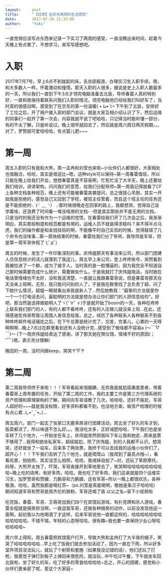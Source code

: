 ```yaml
---
layout:     post
title:      "【日常】在京东两周的生活感受"
date:       2017-07-26 21:33:00
author:     "Yuki"
---
```


一直觉得应该写点东西来记录一下实习了两周的感受，一直没腾出来时间，趁着今天晚上有点累了，不想学习，来写写感想吧。

# 入职

2017年7月7号，早上6点不到就起的床，去总部报道，办理实习生入职手续，嗯，和大多数人一样，怀着激动和憧憬。那天入职的人很多，据说是史上入职人数最多的一天，所以我们一直到下午3点才领完电脑准备去北辰，导师春雷人真的特别好，一直和我保持着联系问我们入职的情况，领完电脑他已经给我们叫好车了，当时真的很感动啊，感受到了在京东的第一份温暖( • ̀ω•́ )✧下午到了北辰，安排好了工位之后，开了用户接入部的部门会议，就是大家互相介绍认识了下，然后运维的同事们一起开了第一次会，内容我就不说了吧哈哈，只记得当时能听懂一部分，有的不太了解，只是听说过。晚上很早就回去了，然后就是周六周日两天假期。。。对了，罗赞超可爱哈哈哈，有点婴儿肥~~~

# 第一周

周五入职的只有我和大熊，周一孟冉和刘莹也来啦~小伙伴们人都很好，大家相处也很融洽，哈哈，其实是很逗比~嗯，这种style可以保持~第一周春雷值班，所以只能在晚上给我们开会，想想春雷真是不容易啊，忙死忙活了大半天，晚上还要给我们培训，讲讲架构，问问我们的意愿，给我们分配导师~第一周我记得就看了CF上各种文档各种规范，晚上还有可能被春雷突袭提问，总之很提心吊胆，其实一开始我是拒绝的，感觉自己又回到了学校，被班主任管着，而且这个班主任的任务还是不能拒绝的╮(╯﹏╰）╭那时候很晚走在回家的路上，我都想哭，觉得自己没学着啥，还浪费了时间看一堆没啥用的文档- -但是其实那些并不是无用的文档，只是当时的我还没有作为一个运维的觉悟，在春雷给我们开了几次会之后，我渐渐明白，其实那些制度和规范都是有用的，运维人员不就是得求稳吗？来不得半点马虎，我们的操作都是和金钱挂钩的啊，不能像平时自己实验的时候，觉得敲错了几个命令也没啥事...第一周快结束的时候，春雷给我们分了导师，我导师是军哥，但是第一周军哥休假了 (;ﾟдﾟ)   

周五的时候，发生了一件印象深刻的事。庆伟姐那天有事没来公司，所以部门团建人员信息统计的活儿就落到了我这儿，周五早上来公司，登上咚咚账号，突然看到我被拉进了一个群，成为了接手人，当时真的是一脸懵逼的，因为我完全不知道自己那时候需要完成什么统计，需要做些什么。于是我就打了庆伟姐电话，当时她在电话里情绪也不太好，没和我说清楚，一直就让我跟春雷哥说，但是春雷哥那天白天没来上班啊，无奈，我只能问问别的人了，于是我在群里找了总负责丁超，问了下她什么情况，超姐一眼就看出来我是新人了...然后她教我：“最笨的方法就是你一个一个打电话去问，最聪明的方法就是想办法让你们部门的人把信息给你”。好吧，那当然是选择做聪明人了ヾ(ﾟ∀ﾟゞ)于是就开始了boom的一天，各种在咚咚上联系我们部门的人，有的人都不看咚咚，还有的人压根儿就没来上班...在此，还得感谢宏伟哥帮我让周围人发信息给我，总之，经历了各种联系人各种联系不到各种咚咚邮件电话骚扰之后，在下午总算是统计完了，交差，完事儿，心累的一天呀啊啊啊...晚上7点过在群里看到还有人没统计完...感受到了做啥都不容易a (～￣▽￣)～ (下一周庆伟姐给表达了感谢，讲了那天她在殡仪馆，情绪不好的原因(；′⌒`)嗯，表示充分理解)

晚回的一周，没时间做keep，哭哭〒▽〒

# 第二周

第二周我导师终于来啦！！！军哥看起来很腼腆，无奈我是尴尬癌重度患者，带着春雷哥上周布置的任务，开始了第二周的工作，我的主要工作是第三方代理系统的资产梳理和原理架构的了解，期间向军哥请教了几次，哈哈哈，还好不尴尬，军哥人超好的~~~就是我没权限，好多资料都看不到，也没地方查，做资产梳理的时候有点心累..(｡•ˇ‸ˇ•｡)…

周五周六，部门一起去了张家口天鹿草原进行团建活动，周五坐了好久的车才到，饭菜都凉了，所以味道不怎么好。。。我没吃太多，正好减肥哈哈，下午我们也是坐车转了几个地方，一开始坐在车上，庆伟姐突然把我叫下车让我和她走...原来是票不够用了...我得和她坐私家车，超级尴尬，除了庆伟姐，别的人我都不认识，想哭哭，还好就坐了一站车，后来多了两张票，我终于可以去找我的运维小伙伴们了，超开心！！！下午我们去转了几个地方，就是爬爬山（我爬到了最高点哦~），看看风景，拍拍照，其实没怎么拍照，哈哈，我戒掉自拍了~对，还玩了草原摩托，妈呀，大熊开太快了，吓哭，军哥直接开到草地里去了，笑哭啊哈哈哈哈哈哈哈哈哈~晚上吃的烧烤，有好多肉，哈哈，我也吃了好多肉，我们这桌就是四个运维实习生，加罗赞哥和赞嫂、力鹏哥和力鹏嫂，还有军哥~所以一晚上都很欢乐，各种敬酒，哈哈，虽然我都是喝红茶~（ps.刘莹是真能喝啊，敬她是条汉子哈哈哈）期间知道军哥和赞哥是周杰伦的铁粉，军哥还唱了首 以父之名~录下小视频啦

吃完饭，春雷、军哥、王萌哥加我们四个在宾馆玩游戏，有扑克牌和杀人游戏，春雷全程就是搞笑担当啊，一直逗我军哥，还做各种搞笑的动作，以前没发现他这一面啊，起初我以为他喝酒了才这样，后来军哥说他一直都这样的，哈哈哈哈哈哈哈哈哈哈哈哈，不错不错，年轻的心态呀哈哈，很有趣~我也要一直保持少女心呀哈哈哈哈哈~


周六早上得知，周五春雷把宾馆窗户打开，导致大熊和孟冉打了大半夜的蛾子，笑哭了哈哈哈哈哈哈...早上吃了饭我们就去参加活动了，因为一直在下雨，所以好多室外项目没法玩儿，就玩了个射箭和套圈（如果我没记错的话），他们还玩了打枪，我感觉子弹打到板子上弹回来很危险，就没玩...中午吃过午餐，下午就坐车回北辰啦，坐了好久的车，吃了好多的零食哈哈哈哈~总之，开心的团建，感觉和小伙伴们更亲密了呢，爱这个大家庭~
